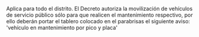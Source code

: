 Aplica para todo el distrito. El Decreto autoriza la movilización de vehículos de servicio público sólo para que realicen el mantenimiento respectivo, por ello deberán portar el tablero colocado en el parabrisas el siguiente aviso: 'vehículo en mantenimiento por pico y placa'

